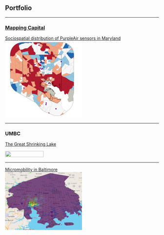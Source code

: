 ## Portfolio

---

### [Mapping Capital](https://mapping.capital)

[Sociospatial distribution of PurpleAir sensors in Maryland](/dss/purple.md) <br/>
<img src="images/it worked MHI.png?raw=true" width = "50%" height = "50%"/>

---
### UMBC

[The Great Shrinking Lake](/381_proj) <br/>
<p><a href="/381_proj">
<img src="381_proj/images/true_color.gif" width = "50%" height = "50%"/>
</a></p>

---

[Micromobility in Baltimore](/finalproj/index.md) <br/>
<img src="finalproj/images/Screenshot 2022-05-09 131724.png" width = "50%" height = "50%"/>
